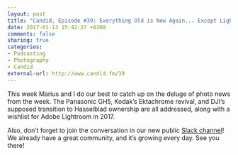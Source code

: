 ```yaml
---
layout: post
title: "Candid, Episode #39: Everything Old is New Again... Except Lightroom"
date: 2017-01-13 15:42:27 +0100
comments: false
sharing: true
categories: 
- Podcasting
- Photography
- Candid
external-url: http://www.candid.fm/39
---
```


This week Marius and I do our best to catch up on the deluge of photo news from the week. The Panasonic GH5, Kodak’s Ektachrome revival, and DJI’s supposed transition to Hasselblad ownership are all addressed, along with a wishlist for Adobe Lightroom in 2017. 

Also, don’t forget to join the conversation in our new public [Slack channel](https://goo.gl/forms/3eFt4JIdnliuFSHK2)! We already have a great community, and it’s growing every day. See you there!